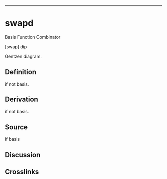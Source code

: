 ------------------------------------------------------------------------

# swapd

Basis Function Combinator

\[swap\] dip

Gentzen diagram.

## Definition

if not basis.

## Derivation

if not basis.

## Source

if basis

## Discussion

## Crosslinks
